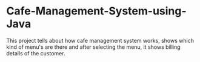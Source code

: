 # Cafe-Management-System-using-Java
This project tells about how cafe management system works, shows which kind of menu's are there and after selecting the menu, it shows billing details of the customer.

